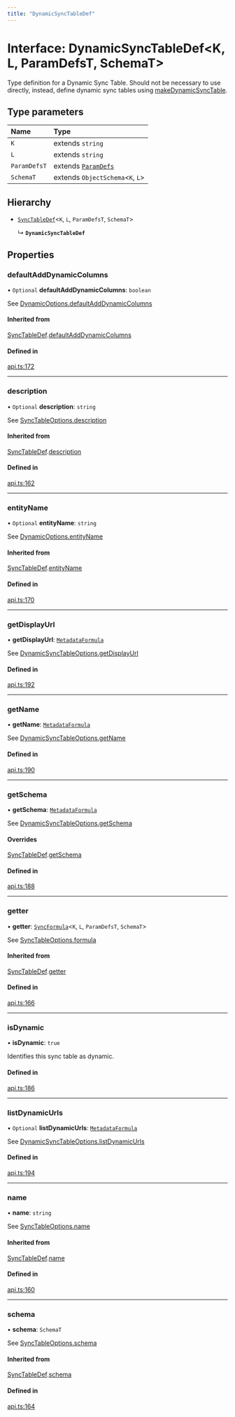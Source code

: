 ```yaml
---
title: "DynamicSyncTableDef"
---
```

# Interface: DynamicSyncTableDef<K, L, ParamDefsT, SchemaT\>

Type definition for a Dynamic Sync Table. Should not be necessary to use directly,
instead, define dynamic sync tables using [makeDynamicSyncTable](../functions/makeDynamicSyncTable.md).

## Type parameters

| Name | Type |
| :------ | :------ |
| `K` | extends `string` |
| `L` | extends `string` |
| `ParamDefsT` | extends [`ParamDefs`](../types/ParamDefs.md) |
| `SchemaT` | extends `ObjectSchema`<`K`, `L`\> |

## Hierarchy

- [`SyncTableDef`](SyncTableDef.md)<`K`, `L`, `ParamDefsT`, `SchemaT`\>

  ↳ **`DynamicSyncTableDef`**

## Properties

### defaultAddDynamicColumns

• `Optional` **defaultAddDynamicColumns**: `boolean`

See [DynamicOptions.defaultAddDynamicColumns](DynamicOptions.md#defaultadddynamiccolumns)

#### Inherited from

[SyncTableDef](SyncTableDef.md).[defaultAddDynamicColumns](SyncTableDef.md#defaultadddynamiccolumns)

#### Defined in

[api.ts:172](https://github.com/coda/packs-sdk/blob/main/api.ts#L172)

___

### description

• `Optional` **description**: `string`

See [SyncTableOptions.description](SyncTableOptions.md#description)

#### Inherited from

[SyncTableDef](SyncTableDef.md).[description](SyncTableDef.md#description)

#### Defined in

[api.ts:162](https://github.com/coda/packs-sdk/blob/main/api.ts#L162)

___

### entityName

• `Optional` **entityName**: `string`

See [DynamicOptions.entityName](DynamicOptions.md#entityname)

#### Inherited from

[SyncTableDef](SyncTableDef.md).[entityName](SyncTableDef.md#entityname)

#### Defined in

[api.ts:170](https://github.com/coda/packs-sdk/blob/main/api.ts#L170)

___

### getDisplayUrl

• **getDisplayUrl**: [`MetadataFormula`](../types/MetadataFormula.md)

See [DynamicSyncTableOptions.getDisplayUrl](DynamicSyncTableOptions.md#getdisplayurl)

#### Defined in

[api.ts:192](https://github.com/coda/packs-sdk/blob/main/api.ts#L192)

___

### getName

• **getName**: [`MetadataFormula`](../types/MetadataFormula.md)

See [DynamicSyncTableOptions.getName](DynamicSyncTableOptions.md#getname)

#### Defined in

[api.ts:190](https://github.com/coda/packs-sdk/blob/main/api.ts#L190)

___

### getSchema

• **getSchema**: [`MetadataFormula`](../types/MetadataFormula.md)

See [DynamicSyncTableOptions.getSchema](DynamicSyncTableOptions.md#getschema)

#### Overrides

[SyncTableDef](SyncTableDef.md).[getSchema](SyncTableDef.md#getschema)

#### Defined in

[api.ts:188](https://github.com/coda/packs-sdk/blob/main/api.ts#L188)

___

### getter

• **getter**: [`SyncFormula`](../types/SyncFormula.md)<`K`, `L`, `ParamDefsT`, `SchemaT`\>

See [SyncTableOptions.formula](SyncTableOptions.md#formula)

#### Inherited from

[SyncTableDef](SyncTableDef.md).[getter](SyncTableDef.md#getter)

#### Defined in

[api.ts:166](https://github.com/coda/packs-sdk/blob/main/api.ts#L166)

___

### isDynamic

• **isDynamic**: ``true``

Identifies this sync table as dynamic.

#### Defined in

[api.ts:186](https://github.com/coda/packs-sdk/blob/main/api.ts#L186)

___

### listDynamicUrls

• `Optional` **listDynamicUrls**: [`MetadataFormula`](../types/MetadataFormula.md)

See [DynamicSyncTableOptions.listDynamicUrls](DynamicSyncTableOptions.md#listdynamicurls)

#### Defined in

[api.ts:194](https://github.com/coda/packs-sdk/blob/main/api.ts#L194)

___

### name

• **name**: `string`

See [SyncTableOptions.name](SyncTableOptions.md#name)

#### Inherited from

[SyncTableDef](SyncTableDef.md).[name](SyncTableDef.md#name)

#### Defined in

[api.ts:160](https://github.com/coda/packs-sdk/blob/main/api.ts#L160)

___

### schema

• **schema**: `SchemaT`

See [SyncTableOptions.schema](SyncTableOptions.md#schema)

#### Inherited from

[SyncTableDef](SyncTableDef.md).[schema](SyncTableDef.md#schema)

#### Defined in

[api.ts:164](https://github.com/coda/packs-sdk/blob/main/api.ts#L164)
